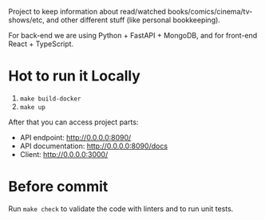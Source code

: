 Project to keep information about read/watched books/comics/cinema/tv-shows/etc, and other different stuff (like personal bookkeeping).

For back-end we are using Python + FastAPI + MongoDB, and for front-end React + TypeScript. 

# Hot to run it Locally

1. `make build-docker`
1. `make up`

After that you can access project parts:
- API endpoint: http://0.0.0.0:8090/
- API documentation: http://0.0.0.0:8090/docs
- Client: http://0.0.0.0:3000/

# Before commit

Run `make check` to validate the code with linters and to run unit tests.
